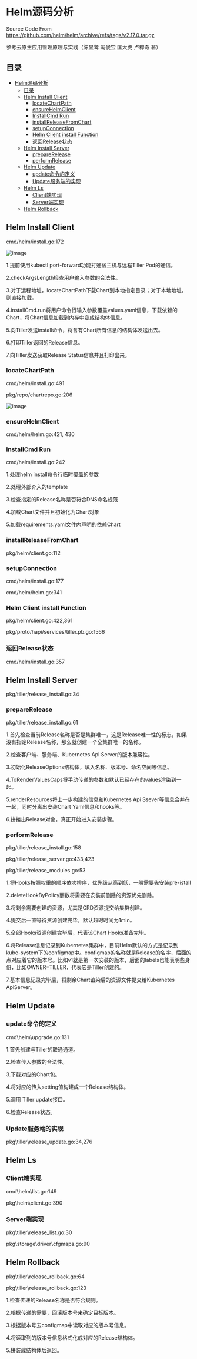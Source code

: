 # Helm源码分析
Source Code From https://github.com/helm/helm/archive/refs/tags/v2.17.0.tar.gz

参考云原生应用管理原理与实践（陈显鹭 阚俊宝 匡大虎 卢稼奇 著）

## 目录
-   [Helm源码分析](#helm源码分析)
    -   [目录](#目录)
    -   [Helm Install Client](#helm-install-client)
        -   [locateChartPath](#locatechartpath)
        -   [ensureHelmClient](#ensurehelmclient)
        -   [InstallCmd Run](#installcmd-run)
        -   [installReleaseFromChart](#installreleasefromchart)
        -   [setupConnection](#setupconnection)
        -   [Helm Client install
            Function](#helm-client-install-function)
        -   [返回Release状态](#返回release状态)
    -   [Helm Install Server](#helm-install-server)
        -   [prepareRelease](#preparerelease)
        -   [performRelease](#performrelease)
    -   [Helm Update](#helm-update)
        -   [update命令的定义](#update命令的定义)
        -   [Update服务端的实现](#update服务端的实现)
    -   [Helm Ls](#helm-ls)
        -   [Client端实现](#client端实现)
        -   [Server端实现](#server端实现)
    -   [Helm Rollback](#helm-rollback)

## Helm Install Client
cmd/helm/install.go:172

![image](flow_charts/客户端helm安装.png)

1.提前使用kubectl port-forward功能打通宿主机与远程Tiller Pod的通信。

2.checkArgsLength检查用户输入参数的合法性。

3.对于远程地址，locateChartPath下载Chart到本地指定目录；对于本地地址，则直接加载。

4.installCmd.run将用户命令行输入参数覆盖values.yaml信息，下载依赖的Chart，将Chart信息加载到内存中变成结构体信息。

5.向Tiller发送install命令，将含有Chart所有信息的结构体发送出去。

6.打印Tiller返回的Release信息。

7.向Tiller发送获取Release Status信息并且打印出来。

### locateChartPath
cmd/helm/install.go:491

pkg/repo/chartrepo.go:206

![image](flow_charts/Chart流程下载.png)

### ensureHelmClient
cmd/helm/helm.go:421, 430

### InstallCmd Run

cmd/helm/install.go:242

1.处理helm install命令行临时覆盖的参数

2.处理外部介入的template

3.检查指定的Release名称是否符合DNS命名规范

4.加载Chart文件并且初始化为Chart对象

5.加载requirements.yaml文件内声明的依赖Chart

### installReleaseFromChart
pkg/helm/client.go:112

### setupConnection
cmd/helm/install.go:177

cmd/helm/helm.go:341

### Helm Client install Function
pkg/helm/client.go:422,361

pkg/proto/hapi/services/tiller.pb.go:1566

### 返回Release状态
cmd/helm/install.go:357

## Helm Install Server
pkg/tiller/release_install.go:34

### prepareRelease
pkg/tiller/release_install.go:61

1.首先检查当前Release名称是否是集群唯一，这是Release唯一性的标志，如果没有指定Release名称，那么就创建一个全集群唯一的名称。

2.检查客户端、服务端、Kubernetes Api Server的版本兼容性。

3.初始化ReleaseOptions结构体，填入名称、版本号、命名空间等信息。

4.ToRenderValuesCaps将手动传递的参数和默认已经存在的values渲染到一起。

5.renderResources将上一步构建的信息和Kubernetes Api Ssever等信息合并在一起，同时分离出安装Chart Yaml信息和hooks等。

6.拼接出Release对象，真正开始进入安装步骤。

### performRelease
pkg/tiller/release_install.go:158

pkg/tiller/release_server.go:433,423

pkg/tiller/release_modules.go:53

1.将Hooks按照权重的顺序依次排序，优先级从高到低，一般需要先安装pre-istall

2.deleteHookByPolicy丽数将需要在安装前删除的资源优先删除。

3.将剩余需要创建的资源，尤其是CRD资源提交给集群创建。

4.提交后一直等待资源创建完毕，默认超时时间为1min。

5.全部Hooks资源创建完毕后，代表该Chart Hooks准备完毕。

6.将Release信息记录到Kubernetes集群中，目前Helm默认的方式是记录到kube-system下的configmap中。configmap的名称就是Release的名字，后面的点对应着它的版本号。比如v1就是第一次安装的版本，后面的labels也能表明些身份，比如OWNER=TILLER，代表它是Tiller创建的。

7.基本信息记录完毕后，将剩余Chart谊染后的资源文件提交给Kubernetes ApiServer。

## Helm Update
### update命令的定义
cmd\helm\upgrade.go:131

1.首先创建与Tiller的联通通道。

2.检查传入参数的合法性。

3.下载对应的Chart包。

4.将对应的传入setting值构建成一个Release结构体。

5.调用 Tiller update接口。

6.检查Release状态。

### Update服务端的实现
pkg\tiller\release_update.go:34,276

## Helm Ls
### Client端实现
cmd\helm\list.go:149

pkg\helm\client.go:390

### Server端实现
pkg\tiller\release_list.go:30

pkg\storage\driver\cfgmaps.go:90

## Helm Rollback
pkg\tiller\release_rollback.go:64

pkg\tiller\release_rollback.go:123

1.检查传递的Release名称是否符合规则。

2.根据传递的需要，回滚版本号来确定目标版本。

3.根据版本号去configmap中读取对应的版本号信息。

4.将读取到的版本号信息格式化成对应的Release结构体。

5.拼装成结构体后返回。
